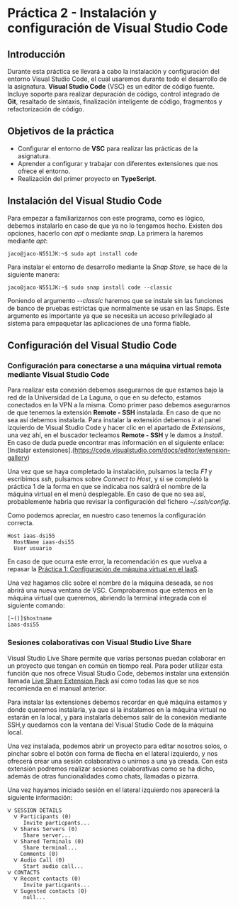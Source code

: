 # Práctica 2 - Instalación y configuración de Visual Studio Code

## Introducción

Durante esta práctica se llevará a cabo la instalación y configuración del entorno Visual Studio Code, el cual usaremos durante todo el desarrollo de la asignatura. **Visual Studio Code** (VSC) es un editor de código fuente. Incluye soporte para realizar depuración de código, control integrado de **Git**, resaltado de sintaxis, finalización inteligente de código, fragmentos y refactorización de código.

## Objetivos de la práctica

- Configurar el entorno de **VSC** para realizar las prácticas de la asignatura.
- Aprender a configurar y trabajar con diferentes extensiones que nos ofrece el entorno.
- Realización del primer proyecto en **TypeScript**.

## Instalación del Visual Studio Code

Para empezar a familiarizarnos con este programa, como es lógico, debemos instalarlo en caso de que ya no lo tengamos hecho. Existen dos opciones, hacerlo con *apt* o mediante *snap*. La primera la haremos mediante *apt*:

```
jaco@jaco-N551JK:~$ sudo apt install code
```

Para instalar el entorno de desarrollo mediante la *Snap Store*, se hace de la siguiente manera: 

```
jaco@jaco-N551JK:~$ sudo snap install code --classic
```

Poniendo el argumento *--classic* haremos que se instale sin las funciones de banco de pruebas estrictas que normalmente se usan en las Snaps. Este argumento es importante ya que se necesita un acceso privilegiado al sistema para empaquetar las aplicaciones de una forma fiable.

## Configuración del Visual Studio Code

### Configuración para conectarse a una máquina virtual remota mediante Visual Studio Code
Para realizar esta conexión debemos asegurarnos de que estamos bajo la red de la Universidad de La Laguna, o que en su defecto, estamos conectados en la VPN a la misma. Como primer paso debemos asegurarnos de que tenemos la extensión **Remote - SSH** instalada. En caso de que no sea así debemos instalarla.
Para instalar la extensión debemos ir al panel izquierdo de Visual Studio Code y hacer clic en el apartado de *Extensions*, una vez ahí, en el buscador tecleamos **Remote - SSH** y le damos a *Install*. En caso de duda puede encontrar mas información en el siguiente enlace:  [Instalar extensiones].(https://code.visualstudio.com/docs/editor/extension-gallery)

Una vez que se haya completado la instalación, pulsamos la tecla *F1* y escribimos *ssh*, pulsamos sobre *Connect to Host*, y si se completó la práctica 1 de la forma en que se indicaba nos saldrá el nombre de la máquina virtual en el menú desplegable. En caso de que no sea así, probablemente habría que revisar la configuración del fichero *~/.ssh/config*. 

Como podemos apreciar, en nuestro caso tenemos la configuración correcta.

```
Host iaas-dsi55
  HostName iaas-dsi55
  User usuario
 ```

En caso de que ocurra este error, la recomendación es que vuelva a repasar la [Práctica 1: Configuración de máquina virtual en el IaaS](https://ull-esit-inf-dsi-2021.github.io/ull-esit-inf-dsi-20-21-prct01-iaas-alu0101119663/).

Una vez hagamos clic sobre el nombre de la máquina deseada, se nos abrirá una nueva ventana de VSC. Comprobaremos que estemos en la máquina virtual que queremos, abriendo la terminal integrada con el siguiente comando:

```
[~()]$hostname
iaas-dsi55
```

### Sesiones colaborativas con Visual Studio Live Share
Visual Studio Live Share permite que varias personas puedan colaborar en un proyecto que tengan en común en tiempo real. Para poder utilizar esta función que nos ofrece Visual Studio Code, debemos instalar una extensión llamada [Live Share Extension Pack](https://marketplace.visualstudio.com/items?itemName=MS-vsliveshare.vsliveshare-pack) así como todas las que se nos recomienda en el manual anterior. 

Para instalar las extensiones debemos recordar en qué máquina estamos y donde queremos instalarla, ya que si la instalamos en la máquina virtual no estarán en la local, y para instalarla debemos salir de la conexión mediante SSH,y quedarnos con la ventana del Visual Studio Code de la máquina local.

Una vez instalada, podemos abrir un proyecto para editar nosotros solos, o pinchar sobre el botón con forma de flecha en el lateral izquierdo, y nos ofrecerá crear una sesión colaborativa o unirnos a una ya creada. Con esta extensión podremos realizar sesiones colaborativas como se ha dicho, además de otras funcionalidades como chats, llamadas o pizarra.

Una vez hayamos iniciado sesión en el lateral izquierdo nos aparecerá la siguiente información:

```
ᐯ SESSION DETAILS
  ᐯ Participants (0)
     Invite particpants...
  ᐯ Shares Servers (0)
     Share server...
  ᐯ Shared Terminals (0)
     Share terminal...
    Comments (0)
  ᐯ Audio Call (0)
     Start audio call...
ᐯ CONTACTS
  ᐯ Recent contacts (0)
     Invite particpants...
  ᐯ Sugested contacts (0)
     null...
```


























